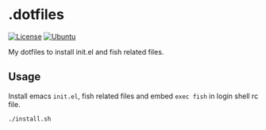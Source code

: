 # .dotfiles
[![License](https://img.shields.io/github/license/c012vu5/.dotfiles.svg?style=flat-square)](./LICENSE) [![Ubuntu](https://github.com/c012vu5/.dotfiles/actions/workflows/ubuntu.yml/badge.svg)](https://github.com/c012vu5/.dotfiles/actions/workflows/ubuntu.yml)

My dotfiles to install init.el and fish related files.

## Usage
Install emacs `init.el`, fish related files and embed `exec fish` in login shell rc file.

```console
./install.sh
```
